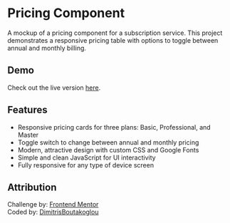 # Pricing Component

A mockup of a pricing component for a subscription service. This project demonstrates a responsive pricing table with options to toggle between annual and monthly billing.

## Demo

Check out the live version [here](https://dimitrisboutakoglou.github.io/pricing-component/).

## Features

- Responsive pricing cards for three plans: Basic, Professional, and Master
- Toggle switch to change between annual and monthly pricing
- Modern, attractive design with custom CSS and Google Fonts
- Simple and clean JavaScript for UI interactivity
- Fully responsive for any type of device screen


## Attribution

Challenge by: [Frontend Mentor](https://www.frontendmentor.io/)  
Coded by: [DimitrisBoutakoglou](https://github.com/DimitrisBoutakoglou)
